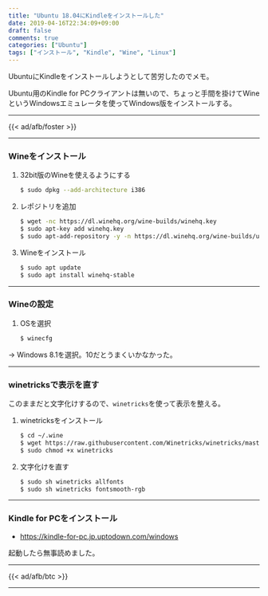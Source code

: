 ```yaml
---
title: "Ubuntu 18.04にKindleをインストールした"
date: 2019-04-16T22:34:09+09:00
draft: false
comments: true
categories: ["Ubuntu"]
tags: ["インストール", "Kindle", "Wine", "Linux"]
---
```


UbuntuにKindleをインストールしようとして苦労したのでメモ。

Ubuntu用のKindle for PCクライアントは無いので、ちょっと手間を掛けてWineというWindowsエミュレータを使ってWindows版をインストールする。

<!--more-->

---

{{< ad/afb/foster >}}

---

### Wineをインストール

1. 32bit版のWineを使えるようにする

    ```sh
    $ sudo dpkg --add-architecture i386
    ```

2. レポジトリを追加

    ```sh
    $ wget -nc https://dl.winehq.org/wine-builds/winehq.key
    $ sudo apt-key add winehq.key
    $ sudo apt-add-repository -y -n https://dl.winehq.org/wine-builds/ubuntu/
    ```

3. Wineをインストール

    ```sh
    $ sudo apt update
    $ sudo apt install winehq-stable
    ```

---

### Wineの設定

1. OSを選択

    ```sh
    $ winecfg
    ```

→ Windows 8.1を選択。10だとうまくいかなかった。

---

### winetricksで表示を直す

このままだと文字化けするので、`winetricks`を使って表示を整える。

1. winetricksをインストール

    ```sh
    $ cd ~/.wine
    $ wget https://raw.githubusercontent.com/Winetricks/winetricks/master/src/winetricks
    $ sudo chmod +x winetricks
    ```

2. 文字化けを直す

    ```sh
    $ sudo sh winetricks allfonts
    $ sudo sh winetricks fontsmooth-rgb
    ```

---

### Kindle for PCをインストール

- https://kindle-for-pc.jp.uptodown.com/windows

起動したら無事読めました。

---

{{< ad/afb/btc >}}

---

